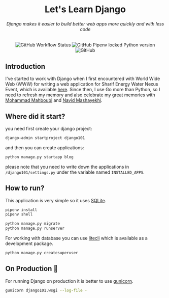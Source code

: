 <h1 align="center">Let's Learn Django</h1>

<h6 align="center">Django makes it easier to build better web apps more quickly and with less code</h6>

<p align="center">
  <img src="https://img.shields.io/github/actions/workflow/status/1995parham-learning/django101/test.yaml?label=ci&logo=github&style=for-the-badge&branch=main" alt="GitHub Workflow Status">
  <img alt="GitHub Pipenv locked Python version" src="https://img.shields.io/github/pipenv/locked/python-version/1995parham-learning/django101?logo=python&style=for-the-badge">
  <img alt="GitHub" src="https://img.shields.io/github/license/aut-cic/internet?logo=gnu&style=for-the-badge">
</p>

## Introduction

I've started to work with Django when I first encountered with World Wide Web (WWW) for writing a web application for Sharif Energy Water Nexus Event, which is available [here](https://github.com/Panamo/EnerWat).
Since then, I use Go more than Python, so I need to refresh my memory and also celebrate my great memories with [Mohammad Mahboubi](https://github.com/mrma95) and [Navid Mashayekhi](https://github.com/navidmsk).

## Where did it start?

you need first create your django project:

```bash
django-admin startproject django101
```

and then you can create applications:

```bash
python manage.py startapp blog
```

please note that you need to write down the applications in `/django101/settings.py`
under the variable named `INSTALLED_APPS`.

## How to run?

This application is very simple so it uses [SQLite](https://www.sqlite.org/index.html).

```bash
pipenv install
pipenv shell
```

```bash
python manage.py migrate
python manage.py runserver
```

For working with database you can use [litecli](https://github.com/dbcli/litecli) which is available as a development package.

```bash
python manage.py createsuperuser
```

## On Production 🚀

For running Django on production it is better to use [gunicorn](https://gunicorn.org/).

```bash
gunicorn django101.wsgi --log-file -
```

